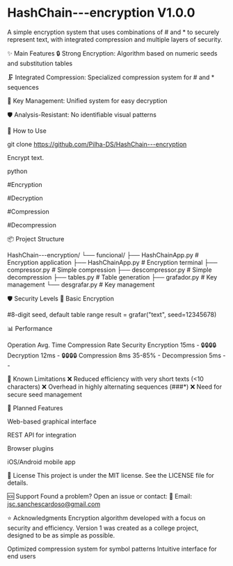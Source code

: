 # HashChain---encryption V1.0.0
   A simple encryption system that uses combinations of # and * to securely represent text, with integrated compression and multiple layers of security.

   ✨ Main Features
   🔒 Strong Encryption: Algorithm based on numeric seeds and substitution tables

   🗜️ Integrated Compression: Specialized compression system for # and * sequences

   🔑 Key Management: Unified system for easy decryption

   🛡️ Analysis-Resistant: No identifiable visual patterns

   🚀 How to Use

   git clone https://github.com/Pilha-DS/HashChain---encryption


   Encrypt text.

   python

   #Encryption  

   #Decryption  

   #Compression  

   #Decompression  


   📦 Project Structure

   HashChain---encryption/ 
   └── funcional/
      ├── HashChainApp.py     # Encryption application
      ├── HashChainApp.py     # Encryption terminal
      ├── compressor.py       # Simple compression
      ├── descompressor.py    # Simple decompression
      ├── tables.py           # Table generation
      ├── grafador.py         # Key management
      └── desgrafar.py        # Key management


   🛡️ Security Levels
   🔐 Basic Encryption

   #8-digit seed, default table range
   result = grafar("text", seed=12345678)


   📊 Performance

   Operation	Avg. Time	Compression Rate	Security
   Encryption	15ms	-	🔒🔒🔒🔒
   Decryption	12ms	-	🔒🔒🔒🔒
   Compression	8ms	35-85%	-
   Decompression	5ms	-	-

   🚨 Known Limitations
   ❌ Reduced efficiency with very short texts (<10 characters)
   ❌ Overhead in highly alternating sequences (###*)
   ❌ Need for secure seed management

   🚧 Planned Features

   Web-based graphical interface

   REST API for integration

   Browser plugins

   iOS/Android mobile app

   📝 License
   This project is under the MIT license. See the LICENSE file for details.

   🆘 Support
   Found a problem? Open an issue or contact:
   📧 Email: jsc.sanchescardoso@gmail.com

   ⭐ Acknowledgments
   Encryption algorithm developed with a focus on security and efficiency.
   Version 1 was created as a college project, designed to be as simple as possible.

   Optimized compression system for symbol patterns
   Intuitive interface for end users